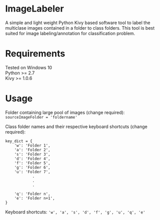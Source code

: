 # ImageLabeler
A simple and light weight Python Kivy based software tool to label the multiclase images contained in a folder to class folders. This tool is best suited for image labeling/annotation for classification problem.

# Requirements 
Tested on Windows 10 <br>
Python >= 2.7 <br>
Kivy >= 1.0.6

# Usage
Folder containing large pool of images (change required): 
`sourceImageFolder = 'foldername'`

Class folder names and their respective keyboard shortcuts (change required):
```
key_dict = {
    'w': 'Folder 1',
    'a': 'Folder 2',
    's': 'Folder 3',
    'd': 'Folder 4',
    'f': 'Folder 5',
    'g': 'Folder 6',
    'u': 'Folder 7',
            .
            .
            .
    
    'q': 'Folder n',
    'e': 'Folder n+1',
}
```

Keyboard shortcuts:
`'w', 'a', 's', 'd', 'f', 'g', 'u', 'q', 'e'`
